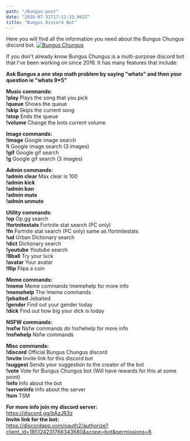 ```yaml
---
path: "/Bungus-post"
date: "2018-07-31T17:12:33.962Z"
title: "Bungus Discord Bot"
---
```

Here you will find all the information you need about the Bungus Chungus discord bot.
<a href="https://discordbots.org/bot/185124264091844608" >
            <img src="https://discordbots.org/api/widget/185124264091844608.svg" alt="Bungus Chungus" />
        </a>

If you don't already know Bungus Chungus is a multi-purpose discord bot that I've been working on since 2016. 
It has many features that include:



**Ask Bungus a one step math problem by saying "whats" and then your question ie "whats 9*5"**  

**Music commands:**  
**!play**  Plays the song that you pick  
**!queue**  Shows the queue  
**!skip**  Skips the current song  
**!stop**  Ends the queue  
**!volume**  Change the bots current volume  

**Image commands:**  
**!image**  Google image search   
**!i**  Google image search (3 images)   
**!gif**  Google gif search  
**!g**  Google gif search (3 images)   

**Admin commands:**  
**!admin clear**   Max clear is 100  
**!admin kick**  
**!admin ban**  
**!admin mute**  
**!admin unmute**  

**Utility commands:**  
**!op**  Op.gg search  
**!fortnitestats**  Fortnite stat search (PC only)  
**!fn**  Fortnite stat search (PC only) same as !fortnitestats  
**!ud**  Urban Dictionary search  
**!dict**  Dictionary search  
**!youtube**  Youtube search  
**!8ball**  Try your luck  
**!avatar**  Your avatar   
**!flip**  Flips a coin  


**Meme commands:**  
**!meme**  Meme commands !memehelp for more info  
**!memehelp**  The !meme commands     
**!jebaited**  Jebaited   
**!gender**  Find out your gender today  
**!dick**  Find out how big your dick is today  

**NSFW commands:**  
**!nsfw**  Nsfw commands do !nsfwhelp for more info   
**!nsfwhelp**  Nsfw commands 

**Misc commands:**  
**!discord**  Official Bungus Chungus discord   
**!invite**  Invite link for this discord bot  
**!suggest**  Sends your suggestion to the creator of the bot    
**!vote**  Vote for Bungus Chungus bot (Will have rewards for this at some point)  
**!info**  Info about the bot  
**!serverinfo**  Info about the server  
**!tsm**  TSM  


**For more info join my discord server:**  
https://discord.gg/bAzJR3z  
**Invite link for the bot:**  
https://discordapp.com/oauth2/authorize?client_id=185124231766343680&scope=bot&permissions=8